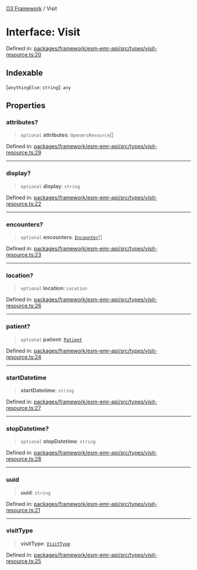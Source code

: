 [O3 Framework](../API.md) / Visit

# Interface: Visit

Defined in: [packages/framework/esm-emr-api/src/types/visit-resource.ts:20](https://github.com/openmrs/openmrs-esm-core/blob/18d2874f03a33a6ab8295af0e87ac97fdd150718/packages/framework/esm-emr-api/src/types/visit-resource.ts#L20)

## Indexable

\[`anythingElse`: `string`\]: `any`

## Properties

### attributes?

> `optional` **attributes**: `OpenmrsResource`[]

Defined in: [packages/framework/esm-emr-api/src/types/visit-resource.ts:29](https://github.com/openmrs/openmrs-esm-core/blob/18d2874f03a33a6ab8295af0e87ac97fdd150718/packages/framework/esm-emr-api/src/types/visit-resource.ts#L29)

***

### display?

> `optional` **display**: `string`

Defined in: [packages/framework/esm-emr-api/src/types/visit-resource.ts:22](https://github.com/openmrs/openmrs-esm-core/blob/18d2874f03a33a6ab8295af0e87ac97fdd150718/packages/framework/esm-emr-api/src/types/visit-resource.ts#L22)

***

### encounters?

> `optional` **encounters**: [`Encounter`](Encounter.md)[]

Defined in: [packages/framework/esm-emr-api/src/types/visit-resource.ts:23](https://github.com/openmrs/openmrs-esm-core/blob/18d2874f03a33a6ab8295af0e87ac97fdd150718/packages/framework/esm-emr-api/src/types/visit-resource.ts#L23)

***

### location?

> `optional` **location**: `Location`

Defined in: [packages/framework/esm-emr-api/src/types/visit-resource.ts:26](https://github.com/openmrs/openmrs-esm-core/blob/18d2874f03a33a6ab8295af0e87ac97fdd150718/packages/framework/esm-emr-api/src/types/visit-resource.ts#L26)

***

### patient?

> `optional` **patient**: [`Patient`](Patient.md)

Defined in: [packages/framework/esm-emr-api/src/types/visit-resource.ts:24](https://github.com/openmrs/openmrs-esm-core/blob/18d2874f03a33a6ab8295af0e87ac97fdd150718/packages/framework/esm-emr-api/src/types/visit-resource.ts#L24)

***

### startDatetime

> **startDatetime**: `string`

Defined in: [packages/framework/esm-emr-api/src/types/visit-resource.ts:27](https://github.com/openmrs/openmrs-esm-core/blob/18d2874f03a33a6ab8295af0e87ac97fdd150718/packages/framework/esm-emr-api/src/types/visit-resource.ts#L27)

***

### stopDatetime?

> `optional` **stopDatetime**: `string`

Defined in: [packages/framework/esm-emr-api/src/types/visit-resource.ts:28](https://github.com/openmrs/openmrs-esm-core/blob/18d2874f03a33a6ab8295af0e87ac97fdd150718/packages/framework/esm-emr-api/src/types/visit-resource.ts#L28)

***

### uuid

> **uuid**: `string`

Defined in: [packages/framework/esm-emr-api/src/types/visit-resource.ts:21](https://github.com/openmrs/openmrs-esm-core/blob/18d2874f03a33a6ab8295af0e87ac97fdd150718/packages/framework/esm-emr-api/src/types/visit-resource.ts#L21)

***

### visitType

> **visitType**: [`VisitType`](VisitType.md)

Defined in: [packages/framework/esm-emr-api/src/types/visit-resource.ts:25](https://github.com/openmrs/openmrs-esm-core/blob/18d2874f03a33a6ab8295af0e87ac97fdd150718/packages/framework/esm-emr-api/src/types/visit-resource.ts#L25)
